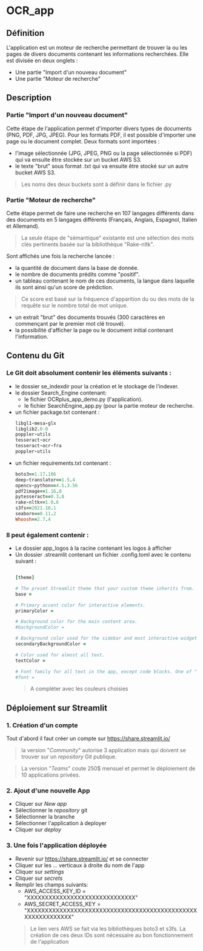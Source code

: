 # OCR_app

## Définition
L'application est un moteur de recherche permettant de trouver la ou les pages de divers documents contenant les informations recherchées. Elle est divisée en deux onglets :
 - Une partie "Import d'un nouveau document" 
 - Une partie "Moteur de recherche"
 
## Description

### Partie "Import d'un nouveau document" 
Cette étape de l'application permet d'importer divers types de documents (PNG, PDF, JPG, JPEG). Pour les formats PDF, il est possible d'importer une page ou le document complet. 
Deux formats sont importées :
- l'image sélectionnée (JPG, JPEG, PNG ou la page sélectionnée si PDF) qui va ensuite être stockée sur un bucket AWS S3.
- le texte "brut" sous format .txt qui va ensuite être stocké sur un autre bucket AWS S3. 
> Les noms des deux buckets sont à définir dans le fichier .py

### Partie "Moteur de recherche"
Cette étape permet de faire une recherche en 107 langages différents dans des documents en 5 langages différents (Français, Anglais, Espagnol, Italien et Allemand). 
> La seule étape de "sémantique" existante est une sélection des mots clés pertinents basée sur la bibliothèque "Rake-nltk".
 
Sont affichés une fois la recherche lancée :
- la quantité de document dans la base de donnée.
- le nombre de documents prédits comme "positif".
- un tableau contenant le nom de ces documents, la langue dans laquelle ils sont ainsi qu'un score de prédiction. 
> Ce score est basé sur la fréquence d'apparition du ou des mots de la requête sur le nombre total de mot unique.
- un extrait "brut" des documents trouvés (300 caractères en commençant par le premier mot clé trouvé).
- la possibilité d'afficher la page ou le document initial contenant l'information.

## Contenu du Git

### Le Git doit absolument contenir les éléments suivants :
- le dossier se_indexdir pour la création et le stockage de l'indexer.
- le dossier Search_Engine contenant:
  - le fichier OCRplus_app_demo.py (l'application).
  - le fichier SearchEngine_app.py (pour la partie moteur de recherche.
- un fichier package.txt contenant : 
  ```ruby
  libgl1-mesa-glx
  libglib2.0-0
  poppler-utils
  tesseract-ocr
  tesseract-ocr-fra
  poppler-utils
  ```
- un fichier requirements.txt contenant :
  ```ruby
  boto3==1.17.106
  deep-translator==1.5.4
  opencv-python==4.5.3.56
  pdf2image==1.16.0
  pytesseract==0.3.8
  rake-nltk==1.0.6
  s3fs==2021.10.1
  seaborn==0.11.2
  Whoosh==2.7.4
  ```
  
### Il peut également contenir :
 - Le dossier app_logos à la racine contenant les logos à afficher 
 - Un dossier .streamlit contenant un fichier .config.toml avec le contenu suivant :  
    ```ruby

    [theme]

    # The preset Streamlit theme that your custom theme inherits from. One of "light" or "dark".
    base =

    # Primary accent color for interactive elements.
    primaryColor =

    # Background color for the main content area.
    #backgroundColor =

    # Background color used for the sidebar and most interactive widgets.
    secondaryBackgroundColor =

    # Color used for almost all text.
    textColor =

    # Font family for all text in the app, except code blocks. One of "sans serif", "serif", or "monospace".
    #font =
    ```
    > A compléter avec les couleurs choisies 

## Déploiement sur Streamlit

### 1. Création d'un compte
Tout d'abord il faut créer un compte sur https://share.streamlit.io/ 
  > la version "*Community*" autorise 3 application mais qui doivent se trouver sur un *repository* Git publique.
  
  > La version "*Teams*" coute 250$ mensuel et permet le déploiement de 10 applications privées. 


### 2. Ajout d'une nouvelle App
- Cliquer sur *New app*
- Sélectionner le *repository* git 
- Sélectionner la branche
- Sélectionner l'application à deployer 
- Cliquer sur *deploy*

### 3. Une fois l'application déployée
- Revenir sur https://share.streamlit.io/ et se connecter
- Cliquer sur les ... verticaux à droite du nom de l'app 
- Cliquer sur *settings*
- Cliquer sur *secrets*
- Remplir les champs suivants:
    - AWS_ACCESS_KEY_ID = "XXXXXXXXXXXXXXXXXXXXXXXXXXXXXX"
    - AWS_SECRET_ACCESS_KEY = "XXXXXXXXXXXXXXXXXXXXXXXXXXXXXXXXXXXXXXXXXXXXXXXXXXXXXXXXXXXX"
    > Le lien vers AWS se fait via les bibliothèques boto3 et s3fs. La création de ces deux IDs sont nécessaire au bon fonctionnement de l'application 

